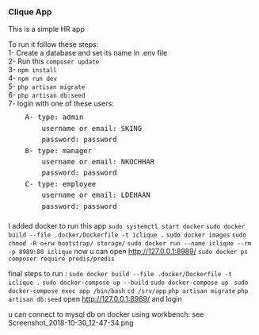 ### Clique App

This is a simple HR app

To run it follow these steps:<br>
1- Create a database and set its name in .env file<br>
2- Run this `composer update`<br>
3- `npm install`<br>
4- `npm run dev`<br>
5- `php artisan migrate`<br>
6- `php artisan db:seed`<br>
7- login with one of these users:<br/>
<pre style="line-height: 80%;">
    A- type: admin<br/>
        username or email: SKING<br/>
        password: password<br/>
    B- type: manager<br/>
        username or email: NKOCHHAR<br/>
        password: password<br/>
    C- type: employee<br/>
        username or email: LDEHAAN<br/>
        password: password<br/>
</pre>


I added docker to run this app
`sudo systemctl start docker`
`sudo docker build --file .docker/Dockerfile -t iclique .`
`sudo docker images`
`sudo chmod -R o+rw bootstrap/ storage/`
`sudo docker run --name iclique --rm -p 8989:80 iclique`
now u can open http://127.0.0.1:8989/
`sudo docker ps`
`composer require predis/predis`


final steps to run :
`sudo docker build --file .docker/Dockerfile -t iclique .`
`sudo docker-compose up --build`
`sudo docker-compose up `
`sudo docker-compose exec app /bin/bash`
`cd /srv/app`
`php artisan migrate`
`php artisan db:seed`
open http://127.0.0.1:8989/ and login

u can connect to mysql db on docker using workbench:
see Screenshot_2018-10-30_12-47-34.png
